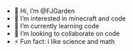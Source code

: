 - 👋 Hi, I’m @FJGarden
- 👀 I’m interested in minecraft and code
- 🌱 I’m currently learning code
- 💞️ I’m looking to collaborate on code
- ⚡ Fun fact: i like science and math

<!---
FJGarden/FJGarden is a ✨ special ✨ repository because its `README.md` (this file) appears on your GitHub profile.
You can click the Preview link to take a look at your changes.
--->
